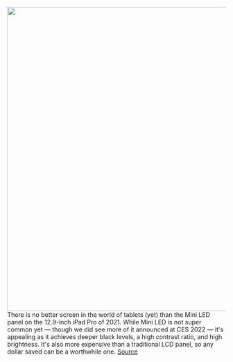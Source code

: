 <img src='https://cdn.vox-cdn.com/thumbor/bRhmYr_yFjay2QDcTcOg6wyGRlg=/0x0:2040x1360/1200x800/filters:focal(632x568:958x894)/cdn.vox-cdn.com/uploads/chorus_image/image/70378855/vpavic_210512_4592_0192.0.jpg' width='700px' /><br/>
There is no better screen in the world of tablets (yet) than the Mini LED panel on the 12.9-inch iPad Pro of 2021. While Mini LED is not super common yet — though we did see more of it announced at CES 2022 — it's appealing as it achieves deeper black levels, a high contrast ratio, and high brightness. It's also more expensive than a traditional LCD panel, so any dollar saved can be a worthwhile one.
<a href='https://www.theverge.com/good-deals/2022/1/12/22878428/apple-ipad-pro-nintendo-switch-controller-lg-a1-oled-wyza-cam-v3-deal-sale'> Source <a/>